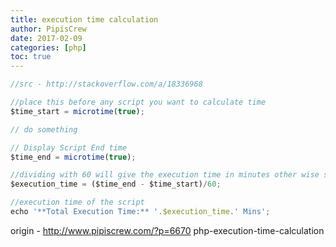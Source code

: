 ```yaml
---
title: execution time calculation
author: PipisCrew
date: 2017-02-09
categories: [php]
toc: true
---
```


```js
//src - http://stackoverflow.com/a/18336968

//place this before any script you want to calculate time
$time_start = microtime(true);

// do something

// Display Script End time
$time_end = microtime(true);

//dividing with 60 will give the execution time in minutes other wise seconds
$execution_time = ($time_end - $time_start)/60;

//execution time of the script
echo '**Total Execution Time:** '.$execution_time.' Mins';
```

origin - http://www.pipiscrew.com/?p=6670 php-execution-time-calculation